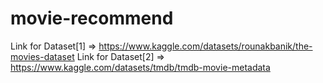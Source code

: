 # movie-recommend


Link for Dataset[1]  => https://www.kaggle.com/datasets/rounakbanik/the-movies-dataset
Link for Dataset[2]  => https://www.kaggle.com/datasets/tmdb/tmdb-movie-metadata
